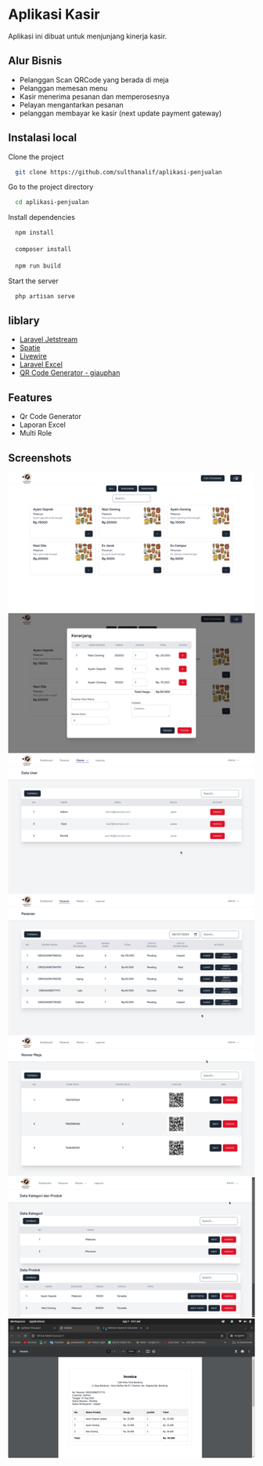 
# Aplikasi Kasir

Aplikasi ini dibuat untuk menjunjang kinerja kasir.




## Alur Bisnis

- Pelanggan Scan QRCode yang berada di meja
- Pelanggan memesan menu
- Kasir menerima pesanan dan memperosesnya
- Pelayan mengantarkan pesanan
- pelanggan membayar ke kasir (next update payment gateway)


## Instalasi local

Clone the project

```bash
  git clone https://github.com/sulthanalif/aplikasi-penjualan
```

Go to the project directory

```bash
  cd aplikasi-penjualan
```

Install dependencies

```bash
  npm install

  composer install

  npm run build
```

Start the server

```bash
  php artisan serve
```


## liblary

 - [Laravel Jetstream](https://jetstream.laravel.com/introduction.html)
 - [Spatie](https://spatie.be/docs/laravel-permission/v6/installation-laravel)
 - [Livewire](https://livewire.laravel.com/)
 - [Laravel Excel](https://laravel-excel.com/)
 - [QR Code Generator - giauphan](https://github.com/giauphan/laravel-qr-code)


## Features

- Qr Code Generator
- Laporan Excel
- Multi Role


## Screenshots

![screenshot](screenshot/2.png)
![screenshot](screenshot/3.png)
![screenshot](screenshot/4.png)
![screenshot](screenshot/1.png)
![screenshot](screenshot/5.png)
![screenshot](screenshot/6.png)
![screenshot](screenshot/7.png)

